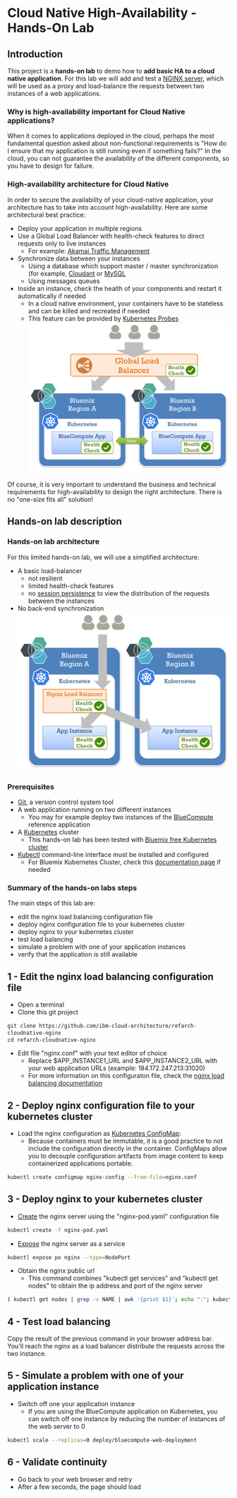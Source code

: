 # Cloud Native High-Availability - Hands-On Lab

## Introduction

This project is a **hands-on lab** to demo how to **add basic HA to a cloud native application**.
For this lab we will add and test a [NGINX server](https://nginx.org), which will be used as a proxy and load-balance the requests between two instances of a web applications.

### Why is high-availability important for Cloud Native applications?
When it comes to applications deployed in the cloud, perhaps the most fundamental question asked about non-functional requirements is "How do I ensure that my application is still running even if something fails?"
In the cloud, you can not guarantee the availability of the different components, so you have to design for failure.

### High-availability architecture for Cloud Native
In order to secure the availability of your cloud-native application, your architecture has to take into account high-availability. Here are some architectural best practice:
* Deploy your application in multiple regions
* Use a Global Load Balancer with health-check features to direct requests only to live instances
  * For example: [Akamai Traffic Management](https://www.akamai.com/us/en/products/web-performance/global-traffic-management.jsp)
* Synchronize data between your instances
  * Using a database which support master / master synchronization (for example, [Cloudant](https://cloudant.com/) or [MySQL](https://www.digitalocean.com/community/tutorials/how-to-set-up-mysql-master-master-replication)
  * Using messages queues
* Inside an instance, check the health of your components and restart it automatically if needed
  * In a cloud native environment, your containers have to be stateless and can be killed and recreated if needed 
  * This feature can be provided by [Kubernetes Probes](https://kubernetes.io/docs/tasks/configure-pod-container/configure-liveness-readiness-probes/)
![Graph](images/ha-glb.png)

Of course, it is very important to understand the business and technical requirements for high-availability to design the right architecture. There is no "one-size fits all" solution!

## Hands-on lab description

### Hands-on lab architecture
For this limited hands-on lab, we will use a simplified architecture:
* A basic load-balancer
  * not resilient
  * limited health-check features
  * no [session persistence](http://nginx.org/en/docs/http/load_balancing.html#nginx_load_balancing_with_ip_hash) to view the distribution of the requests between the instances 
* No back-end synchronization
![Graph](images/ha-nginx.png)

### Prerequisites
* [Git](https://git-scm.com/book/en/v2/Getting-Started-Installing-Git), a version control system tool
* A web application running on two different instances
  * You may for example deploy two instances of the [BlueCompute](https://github.com/ibm-cloud-architecture/refarch-cloudnative-kubernetes) reference application
* A [Kubernetes](https://kubernetes.io/) cluster
  * This hands-on lab has been tested with [Bluemix free Kubernetes cluster](https://console.bluemix.net/containers-kubernetes/launch)
* [Kubectl](https://kubernetes.io/docs/tasks/tools/install-kubectl/) command-line interface must be installed and configured
  * For Bluemix Kubernetes Cluster, check this [documentation page](https://console.bluemix.net/docs/containers/cs_cli_install.html) if needed

### Summary of the hands-on labs steps
The main steps of this lab are:
* edit the nginx load balancing configuration file
* deploy nginx configuration file to your kubernetes cluster
* deploy nginx to your kubernetes cluster
* test load balancing
* simulate a problem with one of your application instances
* verify that the application is still available

## 1 - Edit the nginx load balancing configuration file
* Open a terminal
* Clone this git project

```
git clone https://github.com/ibm-cloud-architecture/refarch-cloudnative-nginx
cd refarch-cloudnative-nginx
```

* Edit file "nginx.conf" with your text editor of choice
  * Replace $APP_INSTANCE1_URL and $APP_INSTANCE2_URL with your web application URLs (example: 184.172.247.213:31020)
  * For more information on this configuraton file, check the [nginx load balancing documentation](http://nginx.org/en/docs/http/load_balancing.html)
  
## 2 - Deploy nginx configuration file to your kubernetes cluster
* Load the nginx configuration as [Kubernetes ConfigMap](https://kubernetes.io/docs/tasks/configure-pod-container/configmap/):
  * Because containers must be immutable, it is a good practice to not include the configuration directly in the container. ConfigMaps allow you to decouple configuration artifacts from image content to keep containerized applications portable.

```bash
kubectl create configmap nginx-config --from-file=nginx.conf
```

## 3 - Deploy nginx to your kubernetes cluster

* [Create](https://kubernetes.io/docs/user-guide/kubectl/v1.5/#create) the nginx server using the "nginx-pod.yaml" configuration file
```bash
kubectl create -f nginx-pod.yaml
```

* [Expose](https://kubernetes.io/docs/user-guide/kubectl/v1.5/#expose) the nginx server as a service
```bash
kubectl expose po nginx --type=NodePort
```

* Obtain the nginx public url
  * This command combines "kubectl get services" and "kubectl get nodes" to obtain the ip address and port of the nginx server
```bash
( kubectl get nodes | grep -v NAME | awk '{print $1}'; echo ":"; kubectl get services | grep nginx | sed 's/.*:\([0-9][0-9]*\)\/.*/\1/g') | sed -e ':a' -e 'N' -e '$!ba' -e 's/\n//g'
```

## 4 - Test load balancing
Copy the result of the previous command in your browser address bar.
You'll reach the nginx as a load balancer distribute the requests across the two instance.

## 5 - Simulate a problem with one of your application instance
* Switch off one your application instance
  * If you are using the BlueCompute application on Kubernetes, you can switch off one instance by reducing the number of instances of the web server to 0
  
```bash
kubectl scale --replicas=0 deploy/bluecompute-web-deployment
```

## 6 - Validate continuity
* Go back to your web browser and retry 
* After a few seconds, the page should load  
